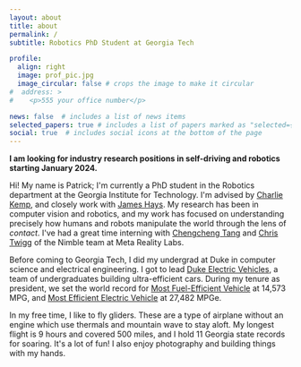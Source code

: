 ```yaml
---
layout: about
title: about
permalink: /
subtitle: Robotics PhD Student at Georgia Tech

profile:
  align: right
  image: prof_pic.jpg
  image_circular: false # crops the image to make it circular
#  address: >
#    <p>555 your office number</p>

news: false  # includes a list of news items
selected_papers: true # includes a list of papers marked as "selected={true}"
social: true  # includes social icons at the bottom of the page
---
```


**I am looking for industry research positions in self-driving and robotics starting January 2024.**

Hi! My name is Patrick; I'm currently a PhD student in the Robotics department at the Georgia Institute for Technology. I'm advised by [Charlie Kemp](https://charliekemp.com/), and closely work with [James Hays](https://faculty.cc.gatech.edu/~hays/). My research has been in computer vision and robotics, and my work has focused on understanding precisely how humans and robots manipulate the world through the lens of *contact*. I've had a great time interning with [Chengcheng Tang](https://scholar.google.com/citations?user=WbG27wQAAAAJ&hl=en) and [Chris Twigg](https://scholar.google.com/citations?user=aN-lQ0sAAAAJ&hl=en) of the Nimble team at Meta Reality Labs.

Before coming to Georgia Tech, I did my undergrad at Duke in computer science and electrical engineering. I got to lead [Duke Electric Vehicles](http://www.duke-ev.org/), a team of undergraduates building ultra-efficient cars. During my tenure as president, we set the world record for [Most Fuel-Efficient Vehicle](https://pratt.duke.edu/about/news/duke-students-break-guinness-world-record-fuel-efficiency) at 14,573 MPG, and [Most Efficient Electric Vehicle](https://pratt.duke.edu/about/news/duke-student-team-wins-second-guinness-world-record-vehicle-efficiency) at 27,482 MPGe.

In my free time, I like to fly gliders. These are a type of airplane without an engine which use thermals and mountain wave to stay aloft. My longest flight is 9 hours and covered 500 miles, and I hold 11 Georgia state records for soaring. It's a lot of fun! I also enjoy photography and building things with my hands.
